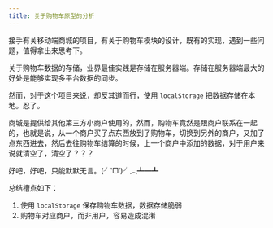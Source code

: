 ```yaml
---
title: 关于购物车原型的分析
---
```


接手有关移动端商城的项目，有关于购物车模块的设计，既有的实现，遇到一些问题，值得拿出来思考下。

关于购物车数据的存储，业界最佳实践是存储在服务器端。存储在服务器端最大的好处是能够实现多平台数据的同步。

然而，对于这个项目来说，却反其道而行，使用 `localStorage` 把数据存储在本地。忍了。

商城是提供给其他第三方小商户使用的，然而，购物车竟然是跟商户联系在一起的，也就是说，从一个商户买了点东西放到了购物车，切换到另外的商户，又加了点东西进去，然后去往购物车结算的时候，上一个商户中添加的数据，对于用户来说就清空了，清空了？？？

好吧，好吧，只能默默无言。(╯‵□′)╯︵┻━┻

总结槽点如下：

1. 使用 `localStorage` 保存购物车数据，数据存储脆弱
2. 购物车对应商户，而非用户，容易造成混淆





